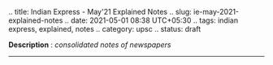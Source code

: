 .. title: Indian Express - May'21 Explained Notes
.. slug: ie-may-2021-explained-notes
.. date: 2021-05-01 08:38 UTC+05:30
.. tags: indian express, explained, notes
.. category: upsc
.. status: draft

**Description** : *consolidated notes of newspapers*

***
<!-- TEASER_END -->